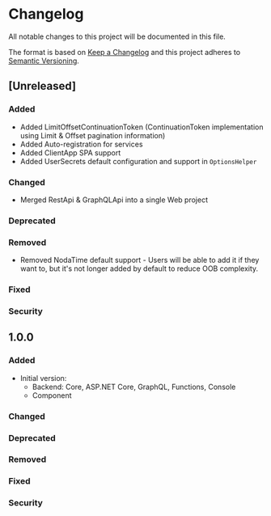 # Changelog
All notable changes to this project will be documented in this file.

The format is based on [Keep a Changelog](http://keepachangelog.com/en/1.0.0/)
and this project adheres to [Semantic Versioning](http://semver.org/spec/v2.0.0.html).

## [Unreleased]

### Added

- Added LimitOffsetContinuationToken (ContinuationToken implementation using Limit & Offset pagination information)
- Added Auto-registration for services
- Added ClientApp SPA support
- Added UserSecrets default configuration and support in `OptionsHelper`

### Changed

- Merged RestApi & GraphQLApi into a single Web project

### Deprecated

### Removed

- Removed NodaTime default support - Users will be able to add it if they want to, but it's not longer added by default to reduce OOB complexity.

### Fixed

### Security

## 1.0.0

### Added

- Initial version:
    - Backend: Core, ASP.NET Core, GraphQL, Functions, Console
    - Component

### Changed

### Deprecated

### Removed

### Fixed

### Security

